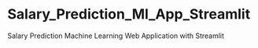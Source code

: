 # Salary_Prediction_Ml_App_Streamlit
Salary Prediction Machine Learning Web Application  with Streamlit
